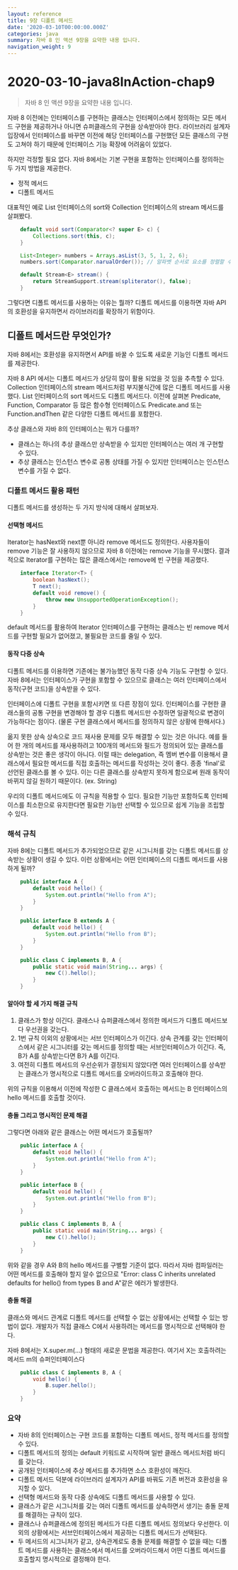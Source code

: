 ```yaml
---
layout: reference
title: 9장 디폴트 메서드
date: '2020-03-10T00:00:00.000Z'
categories: java
summary: 자바 8 인 액션 9장을 요약한 내용 입니다.
navigation_weight: 9
---
```


# 2020-03-10-java8InAction-chap9

> 자바 8 인 액션 9장을 요약한 내용 입니다.

자바 8 이전에는 인터페이스를 구현하는 클래스는 인터페이스에서 정의하는 모든 메서드 구현을 제공하거나 아니면 슈퍼클래스의 구현을 상속받아야 한다. 라이브러리 설계자 입장에서 인터페이스를 바꾸면 이전에 해당 인터페이스를 구현했던 모든 클래스의 구현도 고쳐야 하기 때문에 인터페이스 기능 확장에 어려움이 있었다.

하지만 걱정할 필요 없다. 자바 8에서는 기본 구현을 포함하는 인터페이스를 정의하는 두 가지 방법을 제공한다.

* 정적 메서드
* 디폴트 메서드

대표적인 예로 List 인터페이스의 sort와 Collection 인터페이스의 stream 메서드를 살펴봤다.

```java
    default void sort(Comparator<? super E> c) {
        Collections.sort(this, c);
    }

    List<Integer> numbers = Arrays.asList(3, 5, 1, 2, 6);
    numbers.sort(Comparator.narualOrder()); // 알파벳 순서로 요소를 정렬할 수 있다. 

    default Stream<E> stream() {
        return StreamSupport.stream(spliterator(), false);
    }
```

그렇다면 디폴트 메서드를 사용하는 이유는 뭘까? 디폴트 메서드를 이용하면 자바 API의 호환성을 유지하면서 라이브러리를 확장하기 위함이다.

## 디폴트 메서드란 무엇인가?

자바 8에서는 호환성을 유지하면서 API를 바꿀 수 있도록 새로운 기능인 디폴트 메서드를 제공한다.

자바 8 API 에서는 디폴트 메서드가 상당히 많이 활용 되었을 것 임을 추측할 수 있다. Collection 인터페이스의 stream 메서드처럼 부지불식간에 많은 디폴트 메서드를 사용했다. List 인터페이스의 sort 메서드도 디폴트 메서드다. 이전에 살펴본 Predicate, Function, Comparator 등 많은 함수형 인터페이스도 Predicate.and 또는 Function.andThen 같은 다양한 디폴트 메서드를 포함한다.

추상 클래스와 자바 8의 인터페이스는 뭐가 다를까?

* 클래스는 하나의 추상 클래스만 상속받을 수 있지만 인터페이스는 여러 개 구현할 수 있다. 
* 추상 클래스는 인스턴스 변수로 공통 상태를 가질 수 있지만 인터페이스는 인스턴스 변수를 가질 수 없다. 

### 디폴트 메서드 활용 패턴

디폴트 메서드를 생성하는 두 가지 방식에 대해서 살펴보자.

#### 선택형 메서드

Iterator는 hasNext와 next뿐 아니라 remove 메서드도 정의한다. 사용자들이 remove 기능은 잘 사용하지 않으므로 자바 8 이전에는 remove 기능을 무시했다. 결과적으로 Iterator를 구현하는 많은 클래스에서는 remove에 빈 구현을 제공했다.

```java
    interface Iterator<T> {
        boolean hasNext();
        T next();
        default void remove() {
            throw new UnsupportedOperationException();
        }
    }
```

default 메서드를 활용하여 Iterator 인터페이스를 구현하는 클래스는 빈 remove 메서드를 구현할 필요가 없어졌고, 불필요한 코드를 줄일 수 있다.

#### 동작 다중 상속

디폴트 메서드를 이용하면 기존에는 불가능했던 동작 다중 상속 기능도 구현할 수 있다. 자바 8에서는 인터페이스가 구현을 포함할 수 있으므로 클래스는 여러 인터페이스에서 동작\(구현 코드\)을 상속받을 수 있다.

인터페이스에 디폴트 구현을 포함시키면 또 다른 장점이 있다. 인터페이스를 구현한 클래스들의 공통 구현을 변경해야 할 경우 디폴트 메서드만 수정하면 일괄적으로 변경이 가능하다는 점이다. \(물론 구현 클래스에서 메서드를 정의하지 않은 상황에 한해서다.\)

옮지 못한 상속 상속으로 코드 재사용 문제를 모두 해결할 수 있는 것은 아니다. 예를 들어 한 개의 메서드를 재사용하려고 100개의 메서드와 필드가 정의되어 있는 클래스를 상속받는 것은 좋은 생각이 아니다. 이럴 때는 delegation, 즉 멤버 변수를 이용해서 클래스에서 필요한 메서드를 직접 호출하는 메서드를 작성하는 것이 좋다. 종종 'final'로 선언된 클래스를 볼 수 있다. 이는 다른 클래스를 상속받지 못하게 함으로써 원래 동작이 바뀌지 않길 원하기 때문이다. \(ex. String\)

우리의 디폴트 메서드에도 이 규칙을 적용할 수 있다. 필요한 기능만 포함하도록 인터페이스를 최소한으로 유지한다면 필요한 기능만 선택할 수 있으므로 쉽게 기능을 조립할 수 있다.

### 해석 규칙

자바 8에는 디폴트 메서드가 추가되었으므로 같은 시그니처를 갖는 디폴트 메서드를 상속받는 상황이 생길 수 있다. 이런 상황에서는 어떤 인터페이스의 디폴트 메서드를 사용하게 될까?

```java
    public interface A {
        default void hello() {
            System.out.println("Hello from A");
        }
    }

    public interface B extends A {
        default void hello() {
            System.out.println("Hello from B");
        }
    }

    public class C implements B, A {
        public static void main(String... args) {
            new C().hello();
        }
    }
```

#### 알아야 할 세 가지 해결 규칙

1. 클래스가 항상 이긴다. 클래스나 슈퍼클래스에서 정의한 메서드가 디폴트 메서드보다 우선권을 갖는다. 
2. 1번 규칙 이외의 상황에서는 서브 인터페이스가 이긴다. 상속 관계를 갖는 인터페이스에서 같은 시그니터를 갖는 메서드를 정의할 때는 서브인터페이스가 이긴다. 즉, B가 A를 상속받는다면 B가 A를 이긴다. 
3. 여전히 디폴트 메서드의 우선순위가 결정되지 않았다면 여러 인터페이스를 상속받는 클래스가 명시적으로 디폴트 메서드를 오버라이드하고 호출해야 한다. 

위의 규칙을 이용해서 이전에 작성한 C 클래스에서 호출하는 메서드는 B 인터페이스의 hello 메서드를 호출할 것이다.

#### 충돌 그리고 명시적인 문제 해결

그렇다면 아래와 같은 클래스는 어떤 메서드가 호출될까?

```java
    public interface A {
        default void hello() {
            System.out.println("Hello from A");
        }
    }

    public interface B {
        default void hello() {
            System.out.println("Hello from B");
        }
    }

    public class C implements B, A {
        public static void main(String... args) {
            new C().hello();
        }
    }
```

위와 같을 경우 A와 B의 hello 메서드를 구별할 기준이 없다. 따라서 자바 컴파일러는 어떤 메서드를 호출해야 할지 알수 없으므로 "Error: class C inherits unrelated defaults for hello\(\) from types B and A"같은 에러가 발생한다.

#### 충돌 해결

클래스와 메서드 관계로 디폴트 메서드를 선택할 수 없는 상황에서는 선택할 수 있는 방법이 없다. 개발자가 직접 클래스 C에서 사용하려는 메서드를 명시적으로 선택해야 한다.

자바 8에서는 X.super.m\(...\) 형태의 새로운 문법을 제공한다. 여기서 X는 호출하려는 메서드 m의 슈퍼인터페이스다

```java
    public class C implements B, A {
        void hello() {
            B.super.hello();
        }
    }
```

### 요약

* 자바 8의 인터페이스는 구현 코드를 포함하는 디폴트 메서드, 정적 메서드를 정의할 수 있다.
* 디폴트 메서드의 정의는 default 키워드로 시작하며 일반 클래스 메서드처럼 바디를 갖는다.
* 공개된 인터페이스에 추상 메서드를 추가하면 소스 호환성이 깨진다.
* 디폴트 메서드 덕분에 라이브러리 설계자가 API를 바꿔도 기존 버전과 호환성을 유지할 수 있다.
* 선택형 메서드와 동작 다중 상속에도 디폴트 메서드를 사용할 수 있다.
* 클래스가 같은 시그니처를 갖는 여러 디폴트 메서드를 상속하면서 생기는 충돌 문제를 해결하는 규칙이 있다.
* 클래스나 슈퍼클래스에 정의된 메서드가 다른 디폴트 메서드 정의보다 우선한다. 이 외의 상황에서는 서브인터페이스에서 제공하는 디폴트 메서드가 선택된다.
* 두 메서드의 시그니처가 같고, 상속관계로도 충돌 문제를 해결할 수 없을 때는 디폴트 메서드를 사용하는 클래스에서 메서드를 오버라이드해서 어떤 디폴트 메서드를 호출할지 명시적으로 결정해야 한다.

